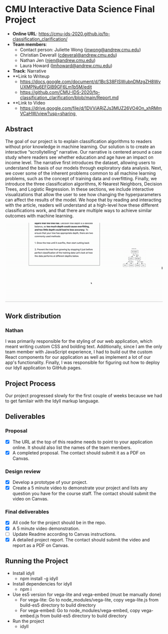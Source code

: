 # CMU Interactive Data Science Final Project

* **Online URL**: https://cmu-ids-2020.github.io/fp-classification_clarification/
* **Team members**:
  * Contact person: Juliette Wong (jnwong@andrew.cmu.edu)
  * Christian Deverall (cdeveral@andrew.cmu.edu)
  * Nathan Jen (njen@andrew.cmu.edu)
  * Laura Howard (lmhoward@andrew.cmu.edu)
* **Track**: Narrative
* **Link to Writeup
  * https://docs.google.com/document/d/1BcS38FISWubnDMzgZH8WvUXMPNu6EFGlB9GF6Lm1b5M/edit
  * https://github.com/CMU-IDS-2020/fp-classification_clarification/blob/main/Report.md
* **Link to Video
  * https://drive.google.com/file/d/1DVViARjZJs3MUZ26VO4On_xhRMmVCaHW/view?usp=sharing 


## Abstract

The goal of our project is to explain classification algorithms to readers without prior knowledge in machine learning. Our solution is to create an interactive “scrollytelling” narrative. Our narrative is centered around a case study where readers see whether education and age have an impact on income level. The narrative first introduces the dataset, allowing users to understand the basis of our models through exploratory data analysis. Next, we cover some of the inherent problems common to all machine learning problems, such as the concept of training data and overfitting. Finally, we introduce the three classification algorithms, K-Nearest Neighbors, Decision Trees, and Logistic Regression. In these sections, we include interactive visualizations that allow the user to see how changing the hyperparameters can affect the results of the model. We hope that by reading and interacting with the article, readers will understand at a high-level how these different classifications work, and that there are multiple ways to achieve similar outcomes with machine learning. 

![](gifs/dt.gif)

## Work distribution

### Nathan
I was primarily responsible for the styling of our web application, which meant writing custom CSS and bolding text. Additionally, since I am the only team member with JavaScript experience, I had to build out the custom React components for our application as well as implement a lot of our app's functionality. Finally, I was responsible for figuring out how to deploy our Idyll application to GitHub pages. 

## Project Process
Our project progressed slowly for the first couple of weeks because we had to get familair with the Idyll markup language. 

## Deliverables

### Proposal

- [x] The URL at the top of this readme needs to point to your application online. It should also list the names of the team members.
- [x] A completed proposal. The contact should submit it as a PDF on Canvas.

### Design review

- [x] Develop a prototype of your project.
- [x] Create a 5 minute video to demonstrate your project and lists any question you have for the course staff. The contact should submit the video on Canvas.

### Final deliverables

- [x] All code for the project should be in the repo.
- [x] A 5 minute video demonstration.
- [ ] Update Readme according to Canvas instructions.
- [x] A detailed project report. The contact should submit the video and report as a PDF on Canvas.

## Running the Project

* Install idyll
  * npm install -g idyll
* Install dependencies for idyll
  * npm i 
* Use es5 version for vega-lite and vega-embed (must be manually done)
  * For vega-lite: Go to node_modules/vega-lite, copy vega-lite.js from build-es5 directory to build directory
  * For vega-embed: Go to node_modules/vega-embed, copy vega-embed.js from build-es5 directory to build directory
* Run the project
  * idyll
